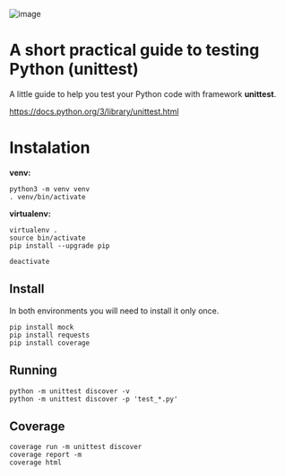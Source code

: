 ![image](https://user-images.githubusercontent.com/1257048/203304118-a902976a-72b9-4e7c-bc06-80f73c5afad5.png)

# A short practical guide to testing Python (unittest)

A little guide to help you test your Python code with framework __unittest__.

https://docs.python.org/3/library/unittest.html


# Instalation

__venv:__

    python3 -m venv venv
    . venv/bin/activate

__virtualenv:__

    virtualenv .
    source bin/activate
    pip install --upgrade pip

    deactivate

## Install

In both environments you will need to install it only once.

    pip install mock
    pip install requests
    pip install coverage

## Running

    python -m unittest discover -v
    python -m unittest discover -p 'test_*.py'


## Coverage

    coverage run -m unittest discover
    coverage report -m
    coverage html
